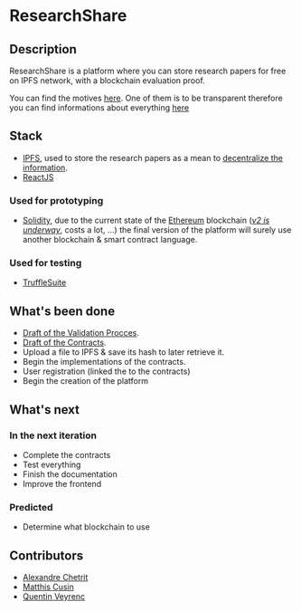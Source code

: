 # ResearchShare

## Description

ResearchShare is a platform where you can store research papers for free on IPFS network, with a blockchain evaluation proof.

You can find the motives [here](/doc/why/Why.md). One of them is to be transparent therefore you can find informations about everything [here](/doc)

## Stack

  - [IPFS](https://ipfs.io/), used to store the research papers as a mean to [decentralize the information](/doc/why/Why.md).
  - [ReactJS](https://reactjs.org/)
  
### Used for prototyping

  - [Solidity](https://soliditylang.org/), due to the current state of the [Ethereum](https://ethereum.org/en/) blockchain
      ([*v2 is underway*](https://consensys.net/blog/blockchain-explained/what-is-ethereum-2/), costs a lot, ...)
      the final version of the platform will surely use another blockchain & smart contract language.
  
### Used for testing

  - [TruffleSuite](https://www.trufflesuite.com/ganache)

## What's been done

  - [Draft of the Validation Procces](/doc/v1/ValidationProcess).
  - [Draft of the Contracts](/doc/v1/Contracts).
  - Upload a file to IPFS & save its hash to later retrieve it.
  - Begin the implementations of the contracts.
  - User registration (linked the to the contracts)
  - Begin the creation of the platform

## What's next

### In the next iteration
  
  - Complete the contracts
  - Test everything
  - Finish the documentation
  - Improve the frontend

### Predicted

  - Determine what blockchain to use

## Contributors

 - [Alexandre Chetrit](https://github.com/chetrit)
 - [Matthis Cusin](https://github.com/Basilarc)
 - [Quentin Veyrenc](https://github.com/VrncQuentin)
